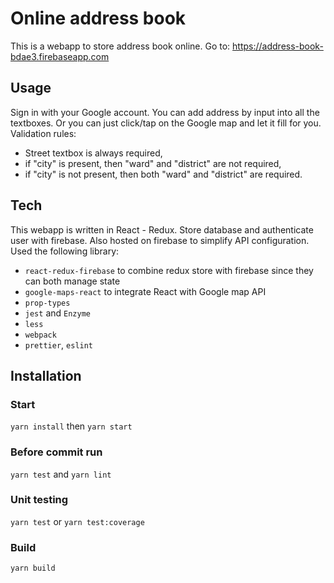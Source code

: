 # Online address book
This is a webapp to store address book online.
Go to: https://address-book-bdae3.firebaseapp.com

## Usage
Sign in with your Google account.
You can add address by input into all the textboxes.
Or you can just click/tap on the Google map and let it fill for you.
Validation rules:
- Street textbox is always required, 
- if "city" is present, then "ward" and "district" are not required,
- if "city" is not present, then both "ward" and "district" are required.

## Tech
This webapp is written in React - Redux.
Store database and authenticate user with firebase.
Also hosted on firebase to simplify API configuration.
Used the following library:
- `react-redux-firebase` to combine redux store with firebase since they can both manage state
- `google-maps-react` to integrate React with Google map API
- `prop-types`
- `jest` and `Enzyme`
- `less`
- `webpack`
- `prettier`, `eslint`

## Installation
### Start
`yarn install` then `yarn start`

### Before commit run
`yarn test` and `yarn lint`

### Unit testing
`yarn test` or `yarn test:coverage`

### Build
`yarn build`